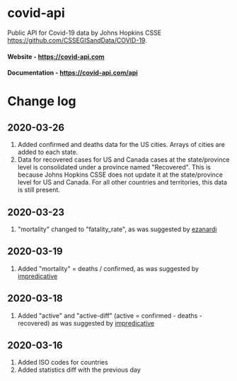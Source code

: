 # covid-api
Public API for Covid-19 data by Johns Hopkins CSSE https://github.com/CSSEGISandData/COVID-19. 

#### Website - https://covid-api.com
#### Documentation - https://covid-api.com/api

# Change log

## 2020-03-26

1. Added confirmed and deaths data for the US cities. Arrays of cities are added to each state. 
2. Data for recovered cases for US and Canada cases at the state/province level is consolidated under a province named "Recovered". This is because Johns Hopkins CSSE does not update it at the state/province level for US and Canada. For all other countries and territories, this data is still present.

## 2020-03-23
  
1. "mortality" changed to "fatality_rate", as was suggested by [ezanardi](https://github.com/ezanardi)

## 2020-03-19

1. Added "mortality" = deaths / confirmed, as was suggested by [impredicative](https://github.com/impredicative)

## 2020-03-18

1. Added "active" and "active-diff" (active = confirmed - deaths - recovered) as was suggested by [impredicative](https://github.com/impredicative)

## 2020-03-16

1. Added ISO codes for countries
2. Added statistics diff with the previous day